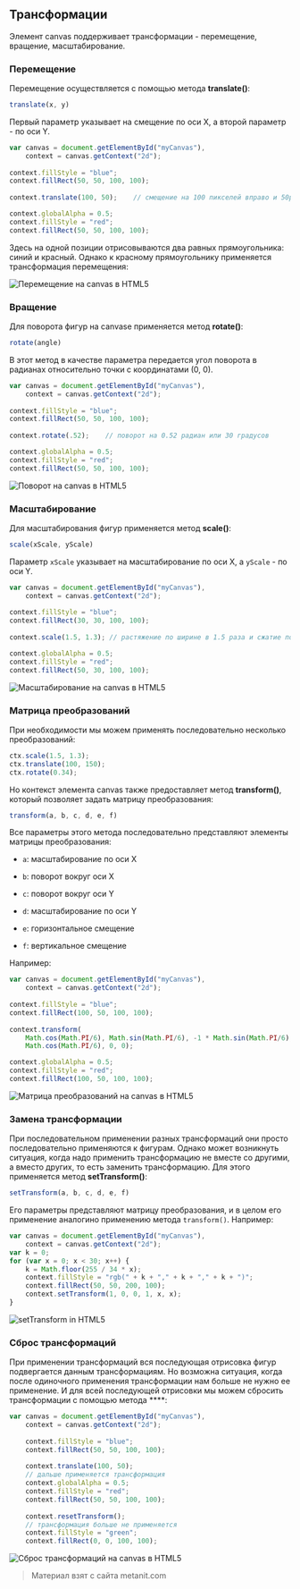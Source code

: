 ## Трансформации

Элемент canvas поддерживает трансформации - перемещение, вращение, масштабирование.

### Перемещение

Перемещение осуществляется с помощью метода **translate()**:

```js
translate(x, y)
```

Первый параметр указывает на смещение по оси X, а второй параметр - по оси Y.

```js
var canvas = document.getElementById("myCanvas"), 
    context = canvas.getContext("2d");
                 
context.fillStyle = "blue";
context.fillRect(50, 50, 100, 100);
            
context.translate(100, 50);    // смещение на 100 пикселей вправо и 50px вниз

context.globalAlpha = 0.5;
context.fillStyle = "red";
context.fillRect(50, 50, 100, 100);
```

Здесь на одной позиции отрисовываются два равных прямоугольника: синий и красный. Однако к красному прямоугольнику применяется трансформация перемещения:

![Перемещение на canvas в HTML5](https://metanit.com/web/html5/pics/6.36.png)

### Вращение

Для поворота фигур на canvase применяется метод **rotate()**:

```js
rotate(angle)
```

В этот метод в качестве параметра передается угол поворота в радианах относительно точки с координатами (0, 0).

```js
var canvas = document.getElementById("myCanvas"), 
    context = canvas.getContext("2d");
                 
context.fillStyle = "blue";
context.fillRect(50, 50, 100, 100);
            
context.rotate(.52);    // поворот на 0.52 радиан или 30 градусов

context.globalAlpha = 0.5;
context.fillStyle = "red";
context.fillRect(50, 50, 100, 100);
```

![Поворот на canvas в HTML5](https://metanit.com/web/html5/pics/6.38.png)

### Масштабирование

Для масштабирования фигур применяется метод **scale()**:

```js
scale(xScale, yScale)
```

Параметр `xScale` указывает на масштабирование по оси X, а `yScale` - по оси Y.

```js
var canvas = document.getElementById("myCanvas"), 
    context = canvas.getContext("2d");
                 
context.fillStyle = "blue";
context.fillRect(30, 30, 100, 100);
            
context.scale(1.5, 1.3); // растяжение по ширине в 1.5 раза и сжатие по высоте в 1.3 раза

context.globalAlpha = 0.5;
context.fillStyle = "red";
context.fillRect(50, 30, 100, 100);
```

![Масштабирование на canvas в HTML5](https://metanit.com/web/html5/pics/6.39.png)

### Матрица преобразований

При необходимости мы можем применять последовательно несколько преобразований:

```js
ctx.scale(1.5, 1.3);
ctx.translate(100, 150);
ctx.rotate(0.34);
```

Но контекст элемента canvas также предоставляет метод **transform()**, который позволяет задать матрицу преобразования:

```js
transform(a, b, c, d, e, f)
```

Все параметры этого метода последовательно представляют элементы матрицы преобразования:

- `a`: масштабирование по оси X

- `b`: поворот вокруг оси X

- `c`: поворот вокруг оси Y

- `d`: масштабирование по оси Y

- `e`: горизонтальное смещение

- `f`: вертикальное смещение

Например:

```js
var canvas = document.getElementById("myCanvas"), 
    context = canvas.getContext("2d");
                 
context.fillStyle = "blue";
context.fillRect(100, 50, 100, 100);
            
context.transform(    
    Math.cos(Math.PI/6), Math.sin(Math.PI/6), -1 * Math.sin(Math.PI/6), 
    Math.cos(Math.PI/6), 0, 0);

context.globalAlpha = 0.5;
context.fillStyle = "red";
context.fillRect(100, 50, 100, 100);
```

![Матрица преобразований на canvas в HTML5](https://metanit.com/web/html5/pics/6.40.png)

### Замена трансформации

При последовательном применении разных трансформаций они просто последовательно применяются к фигурам. Однако может возникнуть ситуация, когда надо применить трансформацию не вместе со другими, а вместо других, то есть заменить трансформацию. Для этого применяется метод **setTransform()**:

```js
setTransform(a, b, c, d, e, f)
```

Его параметры представляют матрицу преобразования, и в целом его применение аналогино применению метода `transform()`. Например:

```js
var canvas = document.getElementById("myCanvas"), 
    context = canvas.getContext("2d");
var k = 0;
for (var x = 0; x < 30; x++) {
    k = Math.floor(255 / 34 * x);
    context.fillStyle = "rgb(" + k + "," + k + "," + k + ")";
    context.fillRect(50, 50, 200, 100);
    context.setTransform(1, 0, 0, 1, x, x);
}
```

![setTransform in HTML5](https://metanit.com/web/html5/pics/6.43.png)

### Сброс трансформаций

При применении трансформаций вся последующая отрисовка фигур подвергается данным трансформациям. Но возможна ситуация, когда после одиночного применения трансформации нам больше не нужно ее применение. И для всей последующей отрисовки мы можем сбросить трансформации с помощью метода ****:

```js
var canvas = document.getElementById("myCanvas"), 
    context = canvas.getContext("2d");
                 
    context.fillStyle = "blue";
    context.fillRect(50, 50, 100, 100);
            
    context.translate(100, 50);
    // дальше применяется трансформация
    context.globalAlpha = 0.5;
    context.fillStyle = "red";
    context.fillRect(50, 50, 100, 100);
            
    context.resetTransform();
    // трансформация больше не применяется
    context.fillStyle = "green";
    context.fillRect(0, 0, 100, 100);
```

![Сброс трансформаций на canvas в HTML5](https://metanit.com/web/html5/pics/6.41.png)


> Материал взят с сайта metanit.com